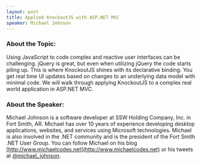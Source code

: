 ```yaml
---
layout: post
title: Applied KnockoutJS with ASP.NET MVC
speaker: Michael Johnson
---
```


### About the Topic: 
Using JavaScript to code complex and reactive user interfaces can be challenging. jQuery is great, but even when utilizing jQuery the code starts piling up. This is where KnockoutJS shines with its declarative binding. You get real time UI updates based on changes to an underlying data model with minimal code. We will walk through applying KnockoutJS to a complex real world application in ASP.NET MVC. 

### About the Speaker:
Michael Johnson is a software developer at SSW Holding Company, Inc. in Fort Smith, AR. Michael has over 10 years of experience developing desktop applications, websites, and services using Microsoft technologies. Michael is also involved in the .NET community and is the president of the Fort Smith .NET User Group. You can follow Michael on his blog [http://www.michaelcodes.net](http://www.michaelcodes.net) or his tweets at [@michael_johnson](http://twitter.com/michael_johnson).